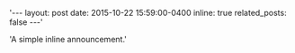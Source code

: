 '---
layout: post
date: 2015-10-22 15:59:00-0400
inline: true
related_posts: false
---'

'A simple inline announcement.'
